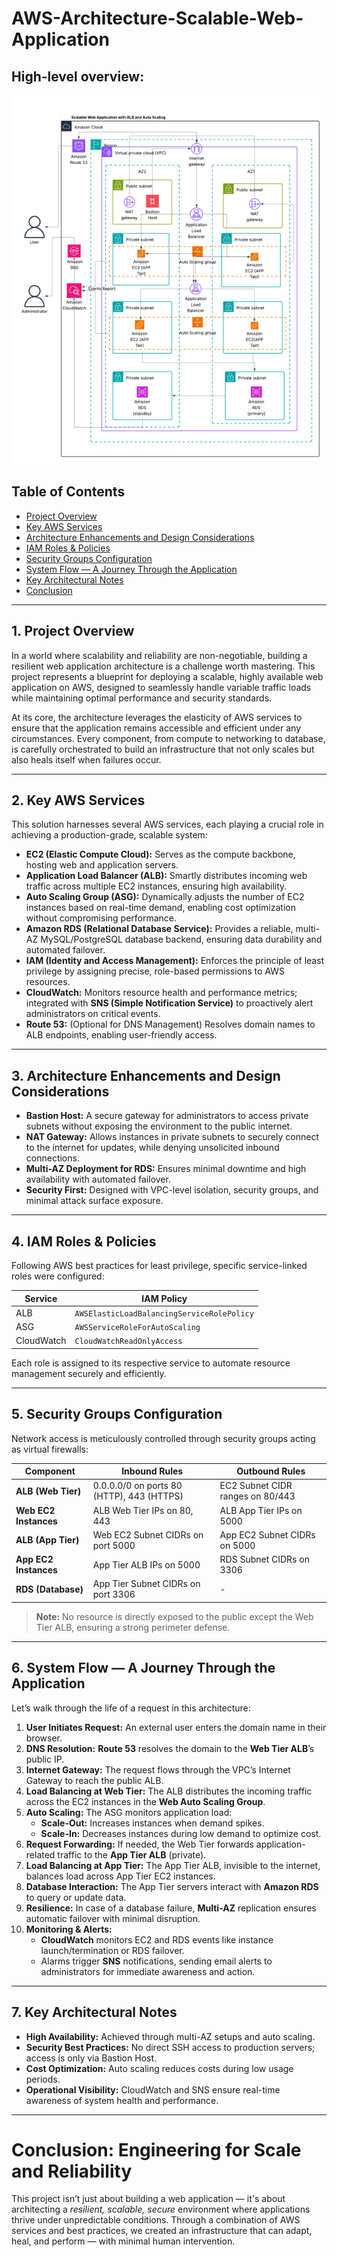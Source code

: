 # AWS-Architecture-Scalable-Web-Application
## High-level overview:
![Architecture](scalable-web-application-image.png)
## Table of Contents
- [Project Overview](#1-project-overview)
- [Key AWS Services](#2-key-aws-services)
- [Architecture Enhancements and Design Considerations](#3-architecture-enhancements-and-design-considerations)
- [IAM Roles & Policies](#4-iam-roles--policies)
- [Security Groups Configuration](#5-security-groups-configuration)
- [System Flow — A Journey Through the Application](#6-system-flow--a-journey-through-the-application)
- [Key Architectural Notes](#7-key-architectural-notes)
- [Conclusion](#conclusion-engineering-for-scale-and-reliability)

---

## 1. Project Overview

In a world where scalability and reliability are non-negotiable, building a resilient web application architecture is a challenge worth mastering. This project represents a blueprint for deploying a scalable, highly available web application on AWS, designed to seamlessly handle variable traffic loads while maintaining optimal performance and security standards.

At its core, the architecture leverages the elasticity of AWS services to ensure that the application remains accessible and efficient under any circumstances. Every component, from compute to networking to database, is carefully orchestrated to build an infrastructure that not only scales but also heals itself when failures occur.

---

## 2. Key AWS Services

This solution harnesses several AWS services, each playing a crucial role in achieving a production-grade, scalable system:

- **EC2 (Elastic Compute Cloud):** Serves as the compute backbone, hosting web and application servers.
- **Application Load Balancer (ALB):** Smartly distributes incoming web traffic across multiple EC2 instances, ensuring high availability.
- **Auto Scaling Group (ASG):** Dynamically adjusts the number of EC2 instances based on real-time demand, enabling cost optimization without compromising performance.
- **Amazon RDS (Relational Database Service):** Provides a reliable, multi-AZ MySQL/PostgreSQL database backend, ensuring data durability and automated failover.
- **IAM (Identity and Access Management):** Enforces the principle of least privilege by assigning precise, role-based permissions to AWS resources.
- **CloudWatch:** Monitors resource health and performance metrics; integrated with **SNS (Simple Notification Service)** to proactively alert administrators on critical events.
- **Route 53:** (Optional for DNS Management) Resolves domain names to ALB endpoints, enabling user-friendly access.

---

## 3. Architecture Enhancements and Design Considerations

- **Bastion Host:** A secure gateway for administrators to access private subnets without exposing the environment to the public internet.
- **NAT Gateway:** Allows instances in private subnets to securely connect to the internet for updates, while denying unsolicited inbound connections.
- **Multi-AZ Deployment for RDS:** Ensures minimal downtime and high availability with automated failover.
- **Security First:** Designed with VPC-level isolation, security groups, and minimal attack surface exposure.

---

## 4. IAM Roles & Policies

Following AWS best practices for least privilege, specific service-linked roles were configured:

| Service          | IAM Policy                                 |
| ---------------- | ------------------------------------------ |
| ALB              | `AWSElasticLoadBalancingServiceRolePolicy` |
| ASG              | `AWSServiceRoleForAutoScaling`             |
| CloudWatch       | `CloudWatchReadOnlyAccess`                 |

Each role is assigned to its respective service to automate resource management securely and efficiently.

---

## 5. Security Groups Configuration

Network access is meticulously controlled through security groups acting as virtual firewalls:

| **Component**       | **Inbound Rules**                              | **Outbound Rules**                          |
| ------------------- | ---------------------------------------------- | ------------------------------------------- |
| **ALB (Web Tier)**   | 0.0.0.0/0 on ports 80 (HTTP), 443 (HTTPS)      | EC2 Subnet CIDR ranges on 80/443            |
| **Web EC2 Instances**| ALB Web Tier IPs on 80, 443                   | ALB App Tier IPs on 5000                    |
| **ALB (App Tier)**   | Web EC2 Subnet CIDRs on port 5000              | App EC2 Subnet CIDRs on 5000                |
| **App EC2 Instances**| App Tier ALB IPs on 5000                      | RDS Subnet CIDRs on 3306                    |
| **RDS (Database)**   | App Tier Subnet CIDRs on port 3306             | -                                           |

> **Note:** No resource is directly exposed to the public except the Web Tier ALB, ensuring a strong perimeter defense.

---

## 6. System Flow — A Journey Through the Application

Let’s walk through the life of a request in this architecture:

1. **User Initiates Request:** An external user enters the domain name in their browser.
2. **DNS Resolution:** **Route 53** resolves the domain to the **Web Tier ALB**’s public IP.
3. **Internet Gateway:** The request flows through the VPC’s Internet Gateway to reach the public ALB.
4. **Load Balancing at Web Tier:** The ALB distributes the incoming traffic across the EC2 instances in the **Web Auto Scaling Group**.
5. **Auto Scaling:** The ASG monitors application load:
   - **Scale-Out:** Increases instances when demand spikes.
   - **Scale-In:** Decreases instances during low demand to optimize cost.
6. **Request Forwarding:** If needed, the Web Tier forwards application-related traffic to the **App Tier ALB** (private).
7. **Load Balancing at App Tier:** The App Tier ALB, invisible to the internet, balances load across App Tier EC2 instances.
8. **Database Interaction:** The App Tier servers interact with **Amazon RDS** to query or update data.
9. **Resilience:** In case of a database failure, **Multi-AZ** replication ensures automatic failover with minimal disruption.
10. **Monitoring & Alerts:** 
    - **CloudWatch** monitors EC2 and RDS events like instance launch/termination or RDS failover.
    - Alarms trigger **SNS** notifications, sending email alerts to administrators for immediate awareness and action.

---

## 7. Key Architectural Notes

- **High Availability:** Achieved through multi-AZ setups and auto scaling.
- **Security Best Practices:** No direct SSH access to production servers; access is only via Bastion Host.
- **Cost Optimization:** Auto scaling reduces costs during low usage periods.
- **Operational Visibility:** CloudWatch and SNS ensure real-time awareness of system health and performance.

---

# Conclusion: Engineering for Scale and Reliability

This project isn’t just about building a web application — it's about architecting a *resilient, scalable, secure* environment where applications thrive under unpredictable conditions. Through a combination of AWS services and best practices, we created an infrastructure that can adapt, heal, and perform — with minimal human intervention.
